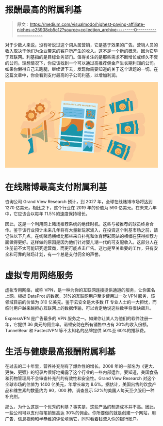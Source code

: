 # 报酬最高的附属利基

> 原文：<https://medium.com/visualmodo/highest-paying-affiliate-niches-e25938cb5c12?source=collection_archive---------0----------------------->

对于少数人来说，没有听说过这个词从属营销，它是基于效果的广告。营销人员的收入取决于他们为企业带来的客户所产生的收入。这不是一个新的概念，因为它早于互联网。利基指的是目标业务部门。值得关注的是那些需求不断增长或经久不衰的公司。理想情况下，你应该找到一个可以通过高推荐佣金产生长期利润的公司。如果你懒得自己去跑腿，继续读下去，发现你需要知道的关于这个话题的一切。在这篇文章中，你会看到支付最高的子公司利基，以增加利润。

![](img/3f90156a60b688eec68482272d2dd634.png)

# 在线赌博最高支付附属利基

咨询公司 Grand View Research 预计，到 2027 年，全球在线赌博市场将达到 1270 亿美元。相比之下，这个行业在 2019 年的价值为 590 亿美元。在未来六年中，它应该会以每年 11.5%的速度保持增长。

因此，这是一个利用网上赌场推荐系统的绝佳时机。这些与被推荐的球员终身合作。鉴于该行业预计未来几年将有大量新玩家涌入，在投资这个利基市场之前，请记住以下几点。在线赌场横幅比那些来自扑克和体育博彩网站的横幅在获得推荐方面做得更好。这样做的原因是因为他们针对婴儿潮一代的可支配收入。这部分人在注册前不太可能研究运营商，而更可能点击广告。这也是至关重要的工作，只有安全和可靠的赌场计划，有一个总是支付佣金的声誉。

# 虚拟专用网络服务

虚拟专用网络，或称 VPN，是一种为你的互联网连接提供通道的服务，让你匿名上网。根据 DataProt 的数据，31%的互联网用户至少使用过一次 VPN 服务，该领域目前的价值为 310 亿美元。鉴于云安全是大多数 IT 专业人士的一大担忧，而临时用户越来越担心互联网上的数据传输，可以肯定地说这些数字将很快飙升。

ExpressVPN 是广告最多的 VPN 服务之一。如果你让某人为他们的软件注册一年，它提供 36 美元的佣金率。诺顿安防在所有销售中占有 20%的收入份额。TunnelBear 和 FastestVPN 等不太知名的品牌提供 50%至 60%的推荐费。

# 生活与健康最高报酬附属利基

在过去的二十年里，营养补充剂有了爆炸性的增长。2008 年的一部名为《更大、更快、更强》的纪录片很好地揭露了这个行业的一些内部运作。要知道，美国食品和药物管理局不会审查补充剂的有效性和安全性。Grand View Research 对这个全球市场的估值为 1400 亿美元，年增长率为 8.6%。据估计，美国出售的饮食产品和维生素的数量约为 90，000 种，调查显示 52%的美国人每天至少服用一种补充剂。

那么，为什么这是一个优秀的利基？事实是，这些产品的制造成本并不高。因此，一些公司可以支付每笔销售高达 30%的佣金。你所要做的就是创建一个网站，用广告、信息视频和半恭维的评论填满它，同时看着钱流入你的银行账户。